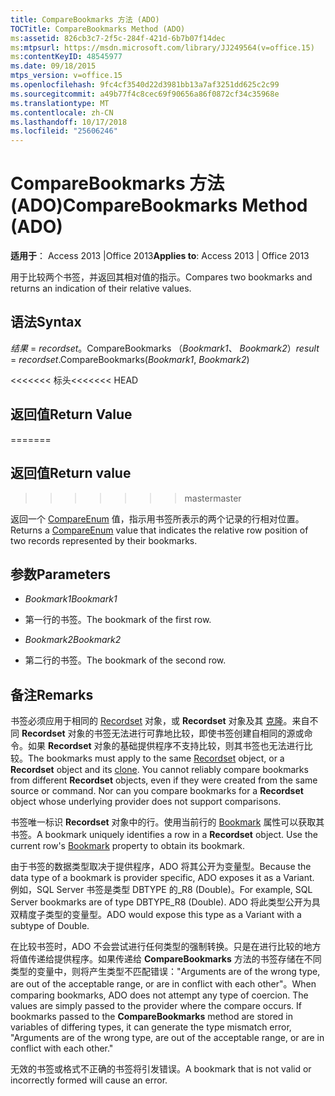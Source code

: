 ```yaml
---
title: CompareBookmarks 方法 (ADO)
TOCTitle: CompareBookmarks Method (ADO)
ms:assetid: 826cb3c7-2f5c-284f-421d-6b7b07f14dec
ms:mtpsurl: https://msdn.microsoft.com/library/JJ249564(v=office.15)
ms:contentKeyID: 48545977
ms.date: 09/18/2015
mtps_version: v=office.15
ms.openlocfilehash: 9fc4cf3540d22d3981bb13a7af3251dd625c2c99
ms.sourcegitcommit: a49b77f4c8cec69f90656a86f0872cf34c35968e
ms.translationtype: MT
ms.contentlocale: zh-CN
ms.lasthandoff: 10/17/2018
ms.locfileid: "25606246"
---
```

# <a name="comparebookmarks-method-ado"></a><span data-ttu-id="7b56a-102">CompareBookmarks 方法 (ADO)</span><span class="sxs-lookup"><span data-stu-id="7b56a-102">CompareBookmarks Method (ADO)</span></span>


<span data-ttu-id="7b56a-103">**适用于**： Access 2013 |Office 2013</span><span class="sxs-lookup"><span data-stu-id="7b56a-103">**Applies to**: Access 2013 | Office 2013</span></span>

<span data-ttu-id="7b56a-104">用于比较两个书签，并返回其相对值的指示。</span><span class="sxs-lookup"><span data-stu-id="7b56a-104">Compares two bookmarks and returns an indication of their relative values.</span></span>

## <a name="syntax"></a><span data-ttu-id="7b56a-105">语法</span><span class="sxs-lookup"><span data-stu-id="7b56a-105">Syntax</span></span>

<span data-ttu-id="7b56a-106">*结果* = *recordset*。CompareBookmarks （*Bookmark1*、 *Bookmark2*）</span><span class="sxs-lookup"><span data-stu-id="7b56a-106">*result* = *recordset*.CompareBookmarks(*Bookmark1*, *Bookmark2*)</span></span>

<span data-ttu-id="7b56a-107"><<<<<<< 标头</span><span class="sxs-lookup"><span data-stu-id="7b56a-107"><<<<<<< HEAD</span></span>
## <a name="return-value"></a><span data-ttu-id="7b56a-108">返回值</span><span class="sxs-lookup"><span data-stu-id="7b56a-108">Return Value</span></span>
=======
## <a name="return-value"></a><span data-ttu-id="7b56a-109">返回值</span><span class="sxs-lookup"><span data-stu-id="7b56a-109">Return value</span></span>
>>>>>>> <span data-ttu-id="7b56a-110">master</span><span class="sxs-lookup"><span data-stu-id="7b56a-110">master</span></span>

<span data-ttu-id="7b56a-111">返回一个 [CompareEnum](compareenum.md) 值，指示用书签所表示的两个记录的行相对位置。</span><span class="sxs-lookup"><span data-stu-id="7b56a-111">Returns a [CompareEnum](compareenum.md) value that indicates the relative row position of two records represented by their bookmarks.</span></span>

## <a name="parameters"></a><span data-ttu-id="7b56a-112">参数</span><span class="sxs-lookup"><span data-stu-id="7b56a-112">Parameters</span></span>

  - <span data-ttu-id="7b56a-113">*Bookmark1*</span><span class="sxs-lookup"><span data-stu-id="7b56a-113">*Bookmark1*</span></span>

  - <span data-ttu-id="7b56a-114">第一行的书签。</span><span class="sxs-lookup"><span data-stu-id="7b56a-114">The bookmark of the first row.</span></span>

  - <span data-ttu-id="7b56a-115">*Bookmark2*</span><span class="sxs-lookup"><span data-stu-id="7b56a-115">*Bookmark2*</span></span>

  - <span data-ttu-id="7b56a-116">第二行的书签。</span><span class="sxs-lookup"><span data-stu-id="7b56a-116">The bookmark of the second row.</span></span>

## <a name="remarks"></a><span data-ttu-id="7b56a-117">备注</span><span class="sxs-lookup"><span data-stu-id="7b56a-117">Remarks</span></span>

<span data-ttu-id="7b56a-p101">书签必须应用于相同的 [Recordset](recordset-object-ado.md) 对象，或 **Recordset** 对象及其 [克隆](clone-method-ado.md)。来自不同 **Recordset** 对象的书签无法进行可靠地比较，即使书签创建自相同的源或命令。如果 **Recordset** 对象的基础提供程序不支持比较，则其书签也无法进行比较。</span><span class="sxs-lookup"><span data-stu-id="7b56a-p101">The bookmarks must apply to the same [Recordset](recordset-object-ado.md) object, or a **Recordset** object and its [clone](clone-method-ado.md). You cannot reliably compare bookmarks from different **Recordset** objects, even if they were created from the same source or command. Nor can you compare bookmarks for a **Recordset** object whose underlying provider does not support comparisons.</span></span>

<span data-ttu-id="7b56a-p102">书签唯一标识 **Recordset** 对象中的行。使用当前行的 [Bookmark](bookmark-property-ado.md) 属性可以获取其书签。</span><span class="sxs-lookup"><span data-stu-id="7b56a-p102">A bookmark uniquely identifies a row in a **Recordset** object. Use the current row's [Bookmark](bookmark-property-ado.md) property to obtain its bookmark.</span></span>

<span data-ttu-id="7b56a-123">由于书签的数据类型取决于提供程序，ADO 将其公开为变量型。</span><span class="sxs-lookup"><span data-stu-id="7b56a-123">Because the data type of a bookmark is provider specific, ADO exposes it as a Variant.</span></span> <span data-ttu-id="7b56a-124">例如，SQL Server 书签是类型 DBTYPE 的\_R8 (Double)。</span><span class="sxs-lookup"><span data-stu-id="7b56a-124">For example, SQL Server bookmarks are of type DBTYPE\_R8 (Double).</span></span> <span data-ttu-id="7b56a-125">ADO 将此类型公开为具双精度子类型的变量型。</span><span class="sxs-lookup"><span data-stu-id="7b56a-125">ADO would expose this type as a Variant with a subtype of Double.</span></span>

<span data-ttu-id="7b56a-p104">在比较书签时，ADO 不会尝试进行任何类型的强制转换。只是在进行比较的地方将值传递给提供程序。如果传递给 **CompareBookmarks** 方法的书签存储在不同类型的变量中，则将产生类型不匹配错误："Arguments are of the wrong type, are out of the acceptable range, or are in conflict with each other"。</span><span class="sxs-lookup"><span data-stu-id="7b56a-p104">When comparing bookmarks, ADO does not attempt any type of coercion. The values are simply passed to the provider where the compare occurs. If bookmarks passed to the **CompareBookmarks** method are stored in variables of differing types, it can generate the type mismatch error, "Arguments are of the wrong type, are out of the acceptable range, or are in conflict with each other."</span></span>

<span data-ttu-id="7b56a-129">无效的书签或格式不正确的书签将引发错误。</span><span class="sxs-lookup"><span data-stu-id="7b56a-129">A bookmark that is not valid or incorrectly formed will cause an error.</span></span>

